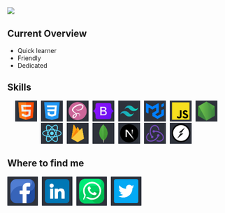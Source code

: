 <img src='./images/banner/banner.png'>

<h2>Current Overview</h2>

 <ul>
  <li>Quick learner</li> 
  <li>Friendly</li> 
  <li>Dedicated</li> 
</ul>

<h2>Skills</h2>

<p align="center">
      <img src='./images/HTML.png'  width="50px" style="padding-right: 5px;"   alt='html' title='HTML'>
      <img src="./images/css.png"  width="50px" alt='css' style="padding-right: 5px;"   title='CSS' />
      <img src="./images/sass.png"  width="50px"  style="padding-right: 5px;"  alt='sass' title='SASS'/>
      <img src="./images/bootstrap.png" width="50px"  style="padding-right: 5px;"   alt='bootstrap' title='BootStrap' />
      <img src="./images/tailwind.png" width="50px"  style="padding-right: 5px;"   alt='tailwind css' title='Tailwind CSS'/>
      <img src="./images/mui.png" width="50px"  style="padding-right: 5px;"   alt='material ui' title='Material UI' />
      <img src="./images/js.png"  width="50px"  style="padding-right: 5px;"  alt='js' title='JavaScript'/>
      <img src="./images/node.png" width="50px"  style="padding-right: 5px;"   alt='node js' title='Node JS'/>
      <img src="./images/react.png" width="50px"  style="padding-right: 5px;"   alt='react js' title='React JS' />
      <img src="./images/firebase.png" width="50px"  style="padding-right: 5px;"   alt='firebase' title='Firebase' />
      <img src="./images/mongo.png"  width="50px" style="padding-right: 5px;"   alt='mongodb' title='MongoDB'/>
      <img src="./images/nextjs.png"  width="50px" style="padding-right: 5px;"   alt='nextJs' title='NextJS'/>
      <img src="./images/redux.png"  width="50px" style="padding-right: 5px;"   alt='redux' title='Redux'/>
      <img src="./images/socketIo.png"  width="50px"  style="padding-right: 5px;"  alt='redux' title='SocketIO'/>
      
      
</p>

<h2>Where to find me</h2>
<a href="https://www.facebook.com/rej0yanislam/"><img src="./images/banner/fb.png" style="padding-right: 5px;"   width="70px" alt="facebook"></a>
<a href="https://www.linkedin.com/in/rej0yanislam/"><img src="./images/banner/linkedin.png" style="padding-right: 5px;"  width="70px" alt="linkedIn"></a>
<a href="tel:+8801568816822" target="_blank" ><img src="./images/banner/whatsapp.png" style="padding-right: 5px;display:inline;" width="70px" alt="whatsApp" title="+8801568816822"></a>
<a href="https://twitter.com/rej0yanislam"><img src="./images/banner/twitter.png" style="padding-right: 5px;display:inline;"  width="70px" alt="twitter"></a>


</div>
